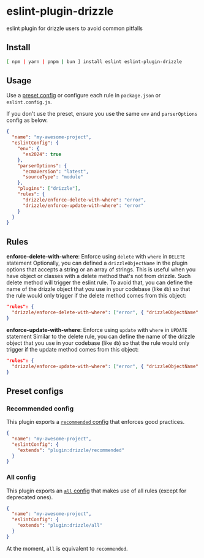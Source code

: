 # eslint-plugin-drizzle

eslint plugin for drizzle users to avoid common pitfalls

## Install

```sh
[ npm | yarn | pnpm | bun ] install eslint eslint-plugin-drizzle
```

## Usage

Use a [preset config](#preset-configs) or configure each rule in `package.json` or `eslint.config.js`.

If you don't use the preset, ensure you use the same `env` and `parserOptions` config as below.

```json
{
  "name": "my-awesome-project",
  "eslintConfig": {
    "env": {
      "es2024": true
    },
    "parserOptions": {
      "ecmaVersion": "latest",
      "sourceType": "module"
    },
    "plugins": ["drizzle"],
    "rules": {
      "drizzle/enforce-delete-with-where": "error",
      "drizzle/enforce-update-with-where": "error"
    }
  }
}
```

## Rules

**enforce-delete-with-where**: Enforce using `delete` with `where` in `DELETE` statement
Optionally, you can defined a `drizzleObjectName` in the plugin options that accepts a string or an array of strings.
This is useful when you have object or classes with a delete method that's not from drizzle. Such delete method will trigger the eslint rule.
To avoid that, you can define the name of the drizzle object that you use in your codebase (like `db`) so that the rule would only trigger if the delete method comes from this object:
```json
"rules": {
  "drizzle/enforce-delete-with-where": ["error", { "drizzleObjectName": ["db", "dataSource", "database"] }],
}
```

**enforce-update-with-where**: Enforce using `update` with `where` in `UPDATE` statement
Similar to the delete rule, you can define the name of the drizzle object that you use in your codebase (like `db`) so that the rule would only trigger if the update method comes from this object:
```json
"rules": {
  "drizzle/enforce-update-with-where": ["error", { "drizzleObjectName": "db" }],
}
```

## Preset configs

### Recommended config

This plugin exports a [`recommended` config](src/configs/recommended.js) that enforces good practices.

```json
{
  "name": "my-awesome-project",
  "eslintConfig": {
    "extends": "plugin:drizzle/recommended"
  }
}
```

### All config

This plugin exports an [`all` config](src/configs/all.js) that makes use of all rules (except for deprecated ones).

```json
{
  "name": "my-awesome-project",
  "eslintConfig": {
    "extends": "plugin:drizzle/all"
  }
}
```

At the moment, `all` is equivalent to `recommended`.
